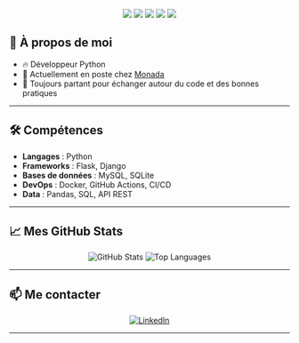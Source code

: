 <p align="center">
  <img src="https://img.shields.io/badge/Python-3776AB?style=for-the-badge&logo=python&logoColor=white"/>
  <img src="https://img.shields.io/badge/MySQL-005C84?style=for-the-badge&logo=mysql&logoColor=white"/>
  <img src="https://img.shields.io/badge/Django-092E20?style=for-the-badge&logo=django&logoColor=white"/>
  <img src="https://img.shields.io/badge/REST%20API-000000?style=for-the-badge&logo=api&logoColor=white"/>
  <img src="https://img.shields.io/badge/Docker-2496ED?style=for-the-badge&logo=docker&logoColor=white"/>
</p>

## 🚀 À propos de moi

- 🔥 Développeur Python 
- 🏢 Actuellement en poste chez [Monada](https://monada.com)
- 💬 Toujours partant pour échanger autour du code et des bonnes pratiques
---

## 🛠️ Compétences

- **Langages** : Python
- **Frameworks** : Flask, Django
- **Bases de données** : MySQL, SQLite
- **DevOps** : Docker, GitHub Actions, CI/CD
- **Data** : Pandas, SQL, API REST

---

## 📈 Mes GitHub Stats

<p align="center">
  <img src="https://github-readme-stats.vercel.app/api?username=Laysi88&show_icons=true&theme=radical" alt="GitHub Stats" />
  <img src="https://github-readme-stats.vercel.app/api/top-langs/?username=Laysi88&layout=compact&theme=radical" alt="Top Languages" />
</p>

---

## 📫 Me contacter

<p align="center">
  <a href="https://www.linkedin.com/in/lienardarnaud/">
    <img src="https://img.shields.io/badge/LinkedIn-0A66C2?style=for-the-badge&logo=linkedin&logoColor=white" alt="LinkedIn"/>
  </a>
</p>

---
